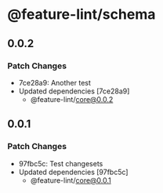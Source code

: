 # @feature-lint/schema

## 0.0.2

### Patch Changes

- 7ce28a9: Another test
- Updated dependencies [7ce28a9]
  - @feature-lint/core@0.0.2

## 0.0.1

### Patch Changes

- 97fbc5c: Test changesets
- Updated dependencies [97fbc5c]
  - @feature-lint/core@0.0.1
